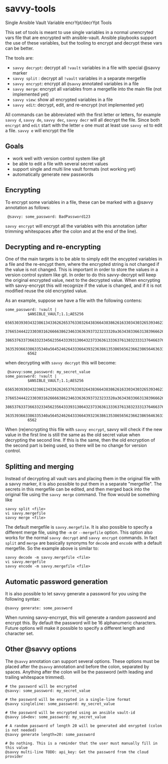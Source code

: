 # savvy-tools
Single Ansible Vault Variable encrYpt/decrYpt Tools

This set of tools is meant to use single variables in a normal unencryted vars file that are encrypted with ansible-vault.
Ansible playbooks support the use of these variables, but the tooling to encrypt and decrypt these vars can be better.

The tools are:
* `savvy decrypt`: decrypt all `!vault` variables in a file with special @savvy marker
* `savvy split` :  decrypt all `!vault` variables in a separate mergefile
* `savvy encrypt`: encrypt all `@savvy` annotated variables in a file
* `savvy merge`: encrypt all variables from a mergefile into the main file (not implemented yet)
* `savvy view`: show all encrypted variables in a file
* `savvy edit`: decrypt, edit, and re-encrypt (not implemented yet)

All commands can be abbreviated with the first letter or letters, for example `savvy d`, `savvy de`, `savvy dec`, `savvy decr` will all decrypt the file. Since both `encrypt` and `edit` start with the letter `e` one must at least use `savvy ed` to edit a file. `savvy e` will encrypt the file

## Goals
* work well with version control system like git
* be able to edit a file with several secret values
* support single and multi line vault formats (not working yet)
* automatically generate new passwords

## Encrypting
To encrypt some variables in a file, these can be marked with a @savvy annotation as follows:
```
 @savvy: some_password: BadPassword123
```
`savvy encrypt` will encrypt all the variables with this annotation (after trimming whitespaces after the colon and at the end of the line).

## Decrypting and re-encrypting
One of the main targets is to be able to simply edit the encypted variables in a file and the re-encypt them, where the encrypted string is not changed if the value is not changed. This is important in order to store the values in a version control system like git. In order to do this savvy-decrypt will keep the original encrypted value, next to the decrypted value. When encrypting with savvy-encrypt this will recognize if the value is changed, and if it is not modified reuse the old encrypted value.

As an example, suppose we have a file with the following contens:
```
some_password: !vault |
          $ANSIBLE_VAULT;1.1;AES256
          65653039303432386134336262653763303264383664383862616330343032653934623465643937
          3766534442233030316266663862346336363937323233320a363438336631383966626237303838
          38653763373663323345623564333931306432373363613336376138323331376466376364656531
          3635393663386335340a564524626433366439323638613538656562366238656463633638616237
          6562
```

when decrypting with `savvy decrypt` this will become:
```
 @savvy:some_password: my_secret_value
some_password: !vault |
          $ANSIBLE_VAULT;1.1;AES256
          65653039303432386134336262653763303264383664383862616330343032653934623465643937
          3766534442233030316266663862346336363937323233320a363438336631383966626237303838
          38653763373663323345623564333931306432373363613336376138323331376466376364656531
          3635393663386335340a564524626433366439323638613538656562366238656463633638616237
          6562
```
When (re)encrypting this file with `savvy encrypt`, savvy will check if the new value in the first line is still the same as the old secret value when decrypting the second line. If this is the same, then the old encryption of the second part is being used, so there will be no change for version control.

## Splitting and merging
Instead of decrypting all vault vars and placing them in the original file with a savvy marker,
it is also possible to put them in a separate "mergefile".
The secrets in this mergefile can be edited, and then merged back into the original file using the `savvy merge` command.
The flow would be something like
```
savvy split <file>
vi savvy.mergefile
savvy merge <file>
```
The default mergefile is `savvy.mergefile`.
It is also possible to specify a different merge file, using the `-m` or `--mergefile` option.
This option also works for the normal `savvy decrypt` and `savvy encrypt` commands.
In fact `split` and `merge` are basically synonyms for `decode` and `encode` with a default mergefile.
So the example above is similar to:
```
savvy decode -m savvy.mergefile <file>
vi savvy.mergefile
savvy encode -m savvy.mergefile <file>
```

## Automatic password generation
It is also possible to let savvy generate a password for you using the following syntax:
```
@savvy generate: some_password
```
When running savvy-encrrypt, this will generate a random password and encrypt this.
By default the password will be 16 alphanumeric characters.
Future options will make it possible to specify a different length and character set.

## Other @savvy options
The `@savvy` annotation can support several options.
These options must be placed after the `@savvy` annotation and before the colon, separated by spaces.
Anything after the colon will be the password (with leading and trailing whitespace trimmed).
```
# the password will be encrypted
@savvy: some_password: my_secret_value

# the password will be encrypted in a single-line format
@savvy singleline: some_password: my_secret_value

# the password will be encrypted using an ansible vault-id
@savvy id=dev: some_password: my_secret_value

# A random password of length 20 will be generated abd enrypted (colon is not needed)
@savvy generate length=20: some_password

# Do nothing. This is a reminder that the user must manually fill in this value
@savvy multi-line TODO: api_key: Get the password from the cloud provider

```

